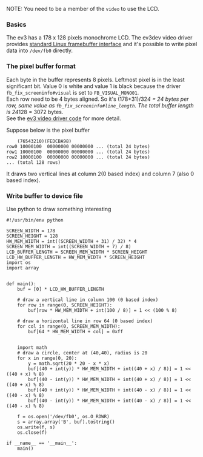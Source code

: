 NOTE: You need to be a member of the ```video``` to use the LCD.

### Basics
The ev3 has a 178 x 128 pixels monochrome LCD. The ev3dev video driver provides [standard Linux framebuffer interface](https://www.kernel.org/doc/Documentation/fb/api.txt) and it's possible to write pixel data into ```/dev/fb0``` directly.

### The pixel buffer format

Each byte in the buffer represents 8 pixels. Leftmost pixel is in the least significant bit. Value 0 is white and value 1 is black because the driver ```fb_fix_screeninfo#visual``` is set to ```FB_VISUAL_MONO01```.  
Each row need to be 4 bytes aligned. So it's (178+31)/32*4 = 24 bytes per row, same value as ```fb_fix_screeninfo#line_length```. The total buffer length is 24*128 = 3072 bytes.  
See the [ev3 video driver code](https://github.com/ev3dev/ev3dev-kernel/blob/ev3dev-jessie/drivers/video/st7586fb.c) for more detail.

Suppose below is the pixel buffer
```
    (76543210)(FEDCBA98)
row0 10000100  00000000 00000000 ... (total 24 bytes)
row1 10000100  00000000 00000000 ... (total 24 bytes)
row2 10000100  00000000 00000000 ... (total 24 bytes)
... (total 128 rows)
```
It draws two vertical lines at column 2(0 based index) and column 7 (also 0 based index).

### Write buffer to device file
Use python to draw something interesting
```
#!/usr/bin/env python

SCREEN_WIDTH = 178
SCREEN_HEIGHT = 128
HW_MEM_WIDTH = int((SCREEN_WIDTH + 31) / 32) * 4
SCREEN_MEM_WIDTH = int((SCREEN_WIDTH + 7) / 8)
LCD_BUFFER_LENGTH = SCREEN_MEM_WIDTH * SCREEN_HEIGHT
LCD_HW_BUFFER_LENGTH = HW_MEM_WIDTH * SCREEN_HEIGHT
import os
import array


def main():
    buf = [0] * LCD_HW_BUFFER_LENGTH

    # draw a vertical line in column 100 (0 based index)
    for row in range(0, SCREEN_HEIGHT):
        buf[row * HW_MEM_WIDTH + int(100 / 8)] = 1 << (100 % 8)

    # draw a horizontal line in row 64 (0 based index)
    for col in range(0, SCREEN_MEM_WIDTH):
        buf[64 * HW_MEM_WIDTH + col] = 0xff


    import math
    # draw a circle, center at (40,40), radius is 20
    for x in range(0, 20):
        y = math.sqrt(20 * 20 - x * x)
        buf[(40 + int(y)) * HW_MEM_WIDTH + int((40 + x) / 8)] = 1 << ((40 + x) % 8)
        buf[(40 - int(y)) * HW_MEM_WIDTH + int((40 + x) / 8)] = 1 << ((40 + x) % 8)
        buf[(40 + int(y)) * HW_MEM_WIDTH + int((40 - x) / 8)] = 1 << ((40 - x) % 8)
        buf[(40 - int(y)) * HW_MEM_WIDTH + int((40 - x) / 8)] = 1 << ((40 - x) % 8)

    f = os.open('/dev/fb0', os.O_RDWR)
    s = array.array('B', buf).tostring()
    os.write(f, s)
    os.close(f)

if __name__ == '__main__':
    main()
```

